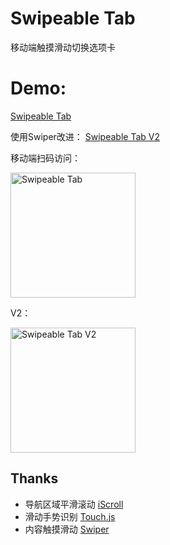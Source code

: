 # Swipeable Tab
移动端触摸滑动切换选项卡

# Demo:

[Swipeable Tab](http://yopheehsin.github.io/demo/swipeable-tab/demo.html)

使用Swiper改进：
[Swipeable Tab V2](http://yopheehsin.github.io/demo/swipeable-tab/demo-v2.html)


移动端扫码访问：

<img src="http://yopheehsin.github.io/demo/swipeable-tab/img/qr.png" alt="Swipeable Tab" width="200">

V2：

<img src="http://yopheehsin.github.io/demo/swipeable-tab/img/qr-v2.png" alt="Swipeable Tab V2" width="200">


## Thanks
* 导航区域平滑滚动 [iScroll](https://github.com/cubiq/iscroll)
* 滑动手势识别 [Touch.js](https://github.com/Clouda-team/touch.code.baidu.com)
* 内容触摸滑动 [Swiper](https://github.com/nolimits4web/Swiper)